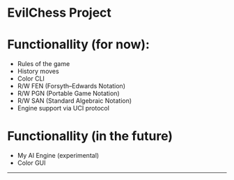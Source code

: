 # EvilChess Project

# Functionallity (for now):
* Rules of the game
* History moves
* Color CLI
* R/W FEN (Forsyth–Edwards Notation)
* R/W PGN (Portable Game Notation)
* R/W SAN (Standard Algebraic Notation)
* Engine support via UCI protocol

# Functionallity (in the future)
* My AI Engine (experimental)
* Color GUI

---

